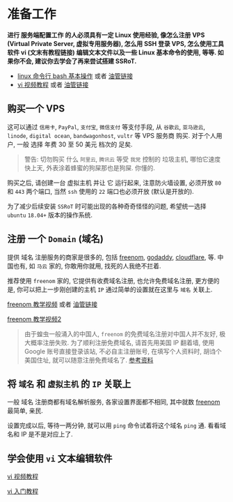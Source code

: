 # 准备工作

**进行 服务端配置工作 的人必须具有一定 Linux 使用经验, 像怎么注册 VPS (Virtual Private Server, 虚拟专用服务器), 怎么用 SSH 登录 VPS, 怎么使用工具软件 vi (文末有教程链接) 编辑文本文件以及一些 Linux 基本命令的使用, 等等. 如果你不会, 建议你去学会了再来尝试搭建 SSRoT.**

* [linux 命令行 bash 基本操作](https://www.bilibili.com/video/av15733689?p=2) 或者 [油管链接](https://www.youtube.com/watch?v=X9AvEztk8i0)
* [vi 视频教程](https://www.bilibili.com/video/av15733689/?p=19) 或者 [油管链接](https://www.youtube.com/watch?v=ki-NLcGneM0)

## 购买一个 VPS
这可以通过 `信用卡`, `PayPal`, `支付宝`, `微信支付` 等支付手段, 从 `谷歌云`, `亚马逊云`, `linode`, `digital ocean`, `bandwagonhost`, `vultr` 等 VPS 服务商 购买. 对于个人用户, 一般 选择 年费 30 至 50 美元 档次的 足矣.

> 警告: 切勿购买 什么 `阿里云`, `腾讯云` 等受 `我党` 控制的 垃圾主机, 哪怕它速度快上天, 外表涂着蜂蜜的狗屎那也是狗屎. 你懂的.

购买之后, 请创建一台 虚拟主机 并让 它 运行起来, 注意防火墙设置, 必须开放 `80` 和 `443` 两个端口, 当然 `ssh` 使用的 `22` 端口也必须开放 (默认是开放的).

为了减少后续安装 `SSRoT` 时可能出现的各种奇奇怪怪的问题, 希望统一选择 `ubuntu` `18.04+` 版本的操作系统.

## 注册 一个 `Domain` (域名)

提供 域名 注册服务的商家是很多的, 包括 [freenom](https://freenom.com), [godaddy](https://godaddy.com), [cloudflare](https://cloudflare.com), 等. 中国也有, 如 `马云` 家的, 你敢用你就用, 找死的人我绝不拦着.

推荐使用 `freenom` 家的, 它提供有收费域名注册, 也允许免费域名注册, 更方便的是, 你可以把上一步刚创建的主机 `IP` 通过简单的设置就在这里与 `域名` 关联上. 

[freenom 教学视频](https://www.bilibili.com/video/av29495256) 或者 [油管链接](https://www.youtube.com/watch?v=IAZDrtmQeh0)

[freenom 教学视频2](https://www.youtube.com/watch?v=Y1XkTGU5Wb0)

> 由于蝗虫一般涌入的中国人, `freenom` 的免费域名注册对中国人并不友好, 极大概率注册失败. 为了顺利注册免费域名, 请首先用美国 IP 翻着墙, 使用 Google 账号直接登录该站, 不必自主注册账号, 在填写个人资料时, 胡诌个美国住址, 就可以随意注册免费域名了. [参考资料](https://www.xiebruce.top/1005.html)

## 将 `域名` 和 `虚拟主机` 的 `IP` 关联上
一般 域名 注册商都有域名解析服务, 各家设置界面都不相同, 其中就数 [freenom](https://freenom.com) 最简单, 亲民.

设置完成以后, 等待一两分钟, 就可以用 `ping` 命令试着将这个域名 `ping` 通. 看看域名和 IP 是不是对应上了.

## 学会使用 `vi` 文本编辑软件
[vi 视频教程](https://www.youtube.com/watch?v=ki-NLcGneM0)

[vi 入门教程](http://www.runoob.com/linux/linux-vim.html)
